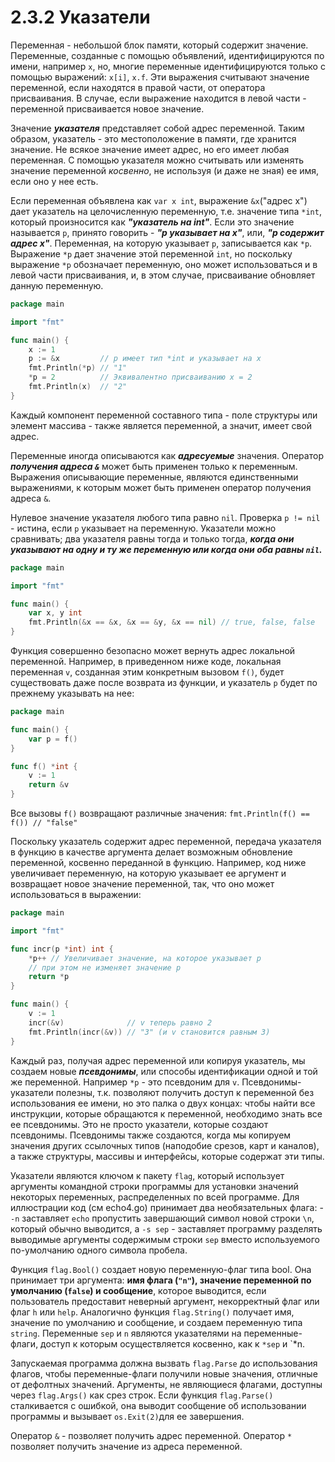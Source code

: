 # 2.3.2 Указатели

Переменная - небольшой блок памяти, который содержит значение. Переменные, созданные с помощью объявлений,
идентифицируются по имени, например `x`, но, многие переменные идентифицируются только с помощью
выражений: `x[i]`, `x.f`. Эти выражения считывают значение переменной, если находятся в правой части, от оператора
присваивания. В случае, если выражение находится в левой части - переменной присваивается новое значение.

Значение **_указателя_** представляет собой адрес переменной. Таким образом, указатель - это местоположение в памяти,
где хранится значение. Не всякое значение имеет адрес, но его имеет любая переменная. С помощью указателя можно
считывать или изменять значение переменной _косвенно_, не используя (и даже не зная) ее имя, если оно у нее есть.

Если переменная объявлена как `var x int`, выражение `&x`("адрес х") дает указатель на целочисленную переменную, т.е.
значение типа `*int`, который произносится как **_"указатель на int"_**.
Если это значение называется `p`, принято говорить - **_"p указывает на x"_**, или, **_"p содержит адрес x"_**.
Переменная, на которую указывает `p`, записывается как `*p`. Выражение `*p` дает значение этой переменной `int`, но
поскольку выражение `*p` обозначает переменную, оно может использоваться и в левой части присваивания, и, в этом случае,
присваивание обновляет данную переменную.

```go
package main

import "fmt"

func main() {
	x := 1
	p := &x         // p имеет тип *int и указывает на x
	fmt.Println(*p) // "1"
	*p = 2          // Эквивалентно присваиванию x = 2
	fmt.Println(x)  // "2"
}
```

Каждый компонент переменной составного типа - поле структуры или элемент массива - также является переменной, а значит,
имеет свой адрес.

Переменные иногда описываются как **_адресуемые_** значения. Оператор **_получения адреса `&`_** может быть применен
только к переменным. Выражения описывающие переменные, являются единственными выражениями, к которым может быть применен
оператор получения адреса `&`.

Нулевое значение указателя любого типа равно `nil`. Проверка `p != nil` - истина, если `p` указывает на переменную.
Указатели можно сравнивать; два указателя равны тогда и только тогда, **_когда они указывают на одну и ту же переменную
или когда они оба равны `nil`._**

```go
package main

import "fmt"

func main() {
	var x, y int
	fmt.Println(&x == &x, &x == &y, &x == nil) // true, false, false
}
```

Функция совершенно безопасно может вернуть адрес локальной переменной. Например, в приведенном ниже коде, локальная
переменная `v`, созданная этим конкретным вызовом `f()`, будет существовать даже после возврата из функции, и
указатель `p` будет по прежнему указывать на нее:

```go
package main

func main() {
	var p = f()
}

func f() *int {
	v := 1
	return &v
}
```

Все вызовы `f()` возвращают различные значения:
`fmt.Println(f() == f()) // "false"`

Поскольку указатель содержит адрес переменной, передача указателя в функцию в качестве аргумента делает возможным
обновление переменной, косвенно переданной в функцию.
Например, код ниже увеличивает переменную, на которую указывает ее аргумент и возвращает новое значение переменной, так,
что оно может использоваться в выражении:

```go
package main

import "fmt"

func incr(p *int) int {
	*p++ // Увеличивает значение, на которое указывает p
	// при этом не изменяет значение p
	return *p
}

func main() {
	v := 1
	incr(&v)              // v теперь равно 2
	fmt.Println(incr(&v)) // "3" (и v становится равным 3)
}
```

Каждый раз, получая адрес переменной или копируя указатель, мы создаем новые **_псевдонимы_**, или способы идентификации
одной и той же переменной. Например `*p` - это псевдоним для `v`. Псевдонимы-указатели полезны, т.к. позволяют получить
доступ к переменной без использования ее имени, но это палка о двух концах: чтобы найти все инструкции, которые
обращаются к переменной, необходимо знать все ее псевдонимы. Это не просто указатели, которые создают псевдонимы.
Псевдонимы также создаются, когда мы копируем значения других ссылочных типов (наподобие срезов, карт и каналов), а
также структуры, массивы и интерфейсы, которые содержат эти типы.

Указатели являются ключом к пакету `flag`, который использует аргументы командной строки программы для установки
значений некоторых переменных, распределенных по всей программе. Для иллюстрации код (см echo4.go) принимает два
необязательных флага: - `-n` заставляет `echo` пропустить завершающий символ новой строки `\n`, который обычно
выводится, а `-s sep` - заставляет программу разделять выводимые аргументы содержимым строки `sep` вместо используемого
по-умолчанию одного символа пробела.

Функция `flag.Bool()` создает новую переменную-флаг типа bool. Она принимает три аргумента: **имя флага (`"n"`),
значение переменной по умолчанию (`false`) и сообщение**, которое выводится, если пользователь предоставит неверный
аргумент, некорректный флаг или флаг `h` или `help`. Аналогично функция `flag.String()` получает имя, значение по
умолчанию и сообщение, и создаем переменную типа `string`.
Переменные `sep` и `n` являются указателями на переменные-флаги, доступ к которым осуществляется косвенно, как к `*sep`
и `*n.

Запускаемая программа должна вызвать `flag.Parse` до использования флагов, чтобы переменные-флаги получили новые
значения, отличные от дефолтных значений. Аргументы, не являющиеся флагами, доступны через `flag.Args()` как срез строк.
Если функция `flag.Parse()` сталкивается с ошибкой, она выводит сообщение об использовании программы и
вызывает `os.Exit(2)`для ее завершения.

Оператор `&` - позволяет получить адрес переменной. Оператор `*` позволяет получить значение из адреса переменной.